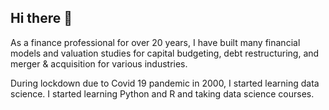 ## Hi there 👋

As a finance professional for over 20 years, I have built many financial models and valuation studies for capital budgeting, debt restructuring, and merger & acquisition for various industries.

During lockdown due to Covid 19 pandemic in 2000, I started learning data science. I started learning Python and R and taking data science courses.  


<!--
**Efendi72/Efendi72** is a ✨ _special_ ✨ repository because its `README.md` (this file) appears on your GitHub profile.

Here are some ideas to get you started:

- 🔭 I’m currently working on ...
- 🌱 I’m currently learning ...
- 👯 I’m looking to collaborate on ...
- 🤔 I’m looking for help with ...
- 💬 Ask me about ...
- 📫 How to reach me: ...
- 😄 Pronouns: ...
- ⚡ Fun fact: ...
-->
